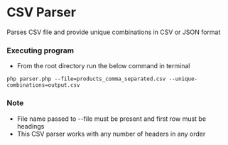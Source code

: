 # CSV Parser 

Parses CSV file and provide unique combinations in CSV or JSON format

### Executing program

* From the root directory run the below command in terminal
```
php parser.php --file=products_comma_separated.csv --unique-combinations=output.csv
```

### Note
* File name passed to --file must be present and first row must be headings
* This CSV parser works with any number of headers in any order
